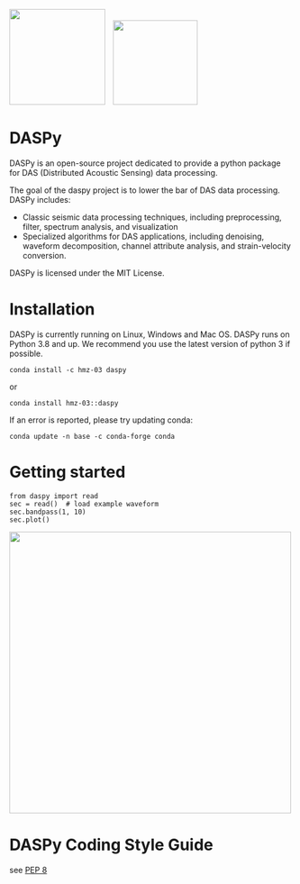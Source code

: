 <img src="https://raw.githubusercontent.com/HMZ-03/DASPy/main/website/USTC.svg" height="170" />&emsp;<img src="https://raw.githubusercontent.com/HMZ-03/DASPy/main/website/DAMS.png" height="150" />


# DASPy

DASPy is an open-source project dedicated to provide a python package for DAS (Distributed Acoustic Sensing) data processing.

The goal of the daspy project is to lower the bar of DAS data processing. DASPy includes:
* Classic seismic data processing techniques, including preprocessing, filter, spectrum analysis, and visualization
* Specialized algorithms for DAS applications, including denoising, waveform decomposition, channel attribute analysis, and strain-velocity conversion. 

DASPy is licensed under the MIT License.

# Installation
DASPy is currently running on Linux, Windows and Mac OS.
DASPy runs on Python 3.8 and up. We recommend you use the latest version of python 3 if possible.

```
conda install -c hmz-03 daspy
```
or
```
conda install hmz-03::daspy
```

If an error is reported, please try updating conda:

```
conda update -n base -c conda-forge conda
```

# Getting started
```
from daspy import read
sec = read()  # load example waveform
sec.bandpass(1, 10)
sec.plot()
```
<img src="https://raw.githubusercontent.com/HMZ-03/DASPy/main/website/waveform.png" height="500" />

# DASPy Coding Style Guide
see [PEP 8](https://peps.python.org/pep-0008/)
